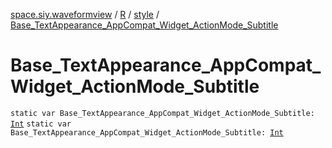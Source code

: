 [space.siy.waveformview](../../index.md) / [R](../index.md) / [style](index.md) / [Base_TextAppearance_AppCompat_Widget_ActionMode_Subtitle](./-base_-text-appearance_-app-compat_-widget_-action-mode_-subtitle.md)

# Base_TextAppearance_AppCompat_Widget_ActionMode_Subtitle

`static var Base_TextAppearance_AppCompat_Widget_ActionMode_Subtitle: `[`Int`](https://kotlinlang.org/api/latest/jvm/stdlib/kotlin/-int/index.html)
`static var Base_TextAppearance_AppCompat_Widget_ActionMode_Subtitle: `[`Int`](https://kotlinlang.org/api/latest/jvm/stdlib/kotlin/-int/index.html)